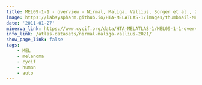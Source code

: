 ```yaml
---
title: MEL09-1-1 - overview - Nirmal, Maliga, Vallius, Sorger et al., 2021
image: https://labsyspharm.github.io/HTA-MELATLAS-1/images/thumbnail-MEL09-1-1-overview.jpg
date: '2011-01-27'
minerva_link: https://www.cycif.org/data/HTA-MELATLAS-1/MEL09-1-1-overview
info_link: /atlas-datasets/nirmal-maliga-vallius-2021/
show_page_link: false
tags:
    - MEL
    - melanoma
    - cycif
    - human
    - auto
---
```

